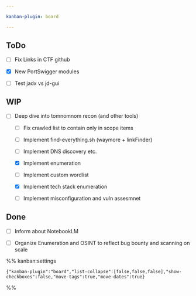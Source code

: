 ```yaml
---

kanban-plugin: board

---
```


## ToDo

- [ ] Fix Links in CTF github
- [x] New PortSwigger modules
- [ ] Test jadx vs jd-gui


## WIP

- [ ] Deep dive into tomnomnom recon (and other tools)
	- [ ] Fix crawled list to contain only in scope items
	- [ ] Implement find-everything.sh (waymore + linkFinder)
	- [ ] Implement DNS discovery etc.
	- [x] Implement enumeration
	- [ ] Implement custom wordlist
	- [x] Implement tech stack enumeration
	- [ ] Implement misconfiguration and vuln assesmnet


## Done

- [ ] Inform about NotebookLM
- [ ] Organize Enumeration and OSINT to reflect bug bounty and scanning on scale




%% kanban:settings
```
{"kanban-plugin":"board","list-collapse":[false,false,false],"show-checkboxes":false,"move-tags":true,"move-dates":true}
```
%%